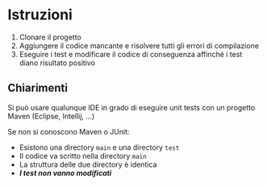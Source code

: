 # Istruzioni

1. Clonare il progetto
2. Aggiungere il codice mancante e risolvere tutti gli errori di compilazione
3. Eseguire i test e modificare il codice di conseguenza affinché i test diano risultato positivo

## Chiarimenti

Si può usare qualunque IDE in grado di eseguire unit tests con un progetto Maven (Eclipse, Intellij, ...)

Se non si conoscono Maven o JUnit:
- Esistono una directory `main` e una directory `test`
- Il codice va scritto nella directory `main`
- La struttura delle due directory è identica
- ***I test non vanno modificati***
